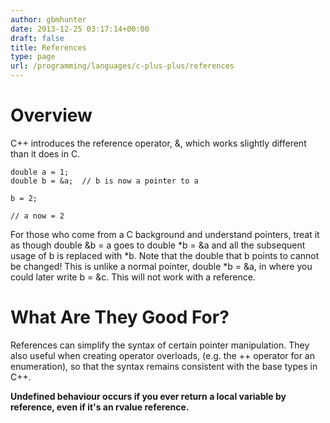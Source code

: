```yaml
---
author: gbmhunter
date: 2013-12-25 03:17:14+00:00
draft: false
title: References
type: page
url: /programming/languages/c-plus-plus/references
---
```


# Overview

C++ introduces the reference operator, &, which works slightly different than it does in C.
    
    double a = 1;
    double b = &a;  // b is now a pointer to a
    
    b = 2;
    
    // a now = 2

For those who come from a C background and understand pointers, treat it as though double &b = a goes to double *b = &a and all the subsequent usage of b is replaced with *b. Note that the double that b points to cannot be changed! This is unlike a normal pointer, double *b = &a, in where you could later write b = &c. This will not work with a reference.

# What Are They Good For?

References can simplify the syntax of certain pointer manipulation. They also useful when creating operator overloads, (e.g. the ++ operator for an enumeration), so that the syntax remains consistent with the base types in C++.

**Undefined behaviour occurs if you ever return a local variable by reference, even if it's an rvalue reference.**
